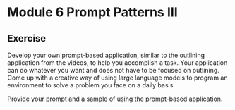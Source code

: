 # Module 6 Prompt Patterns III



## Exercise

Develop your own prompt-based application, similar to the outlining application from the videos, to help you accomplish a task. Your application can do whatever you want and does not have to be focused on outlining. Come up with a creative way of using large language models to program an environment to solve a problem you face on a daily basis.

Provide your prompt and a sample of using the prompt-based application.
